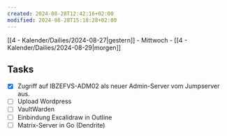```yaml
---
created: 2024-08-28T12:42:16+02:00
modified: 2024-08-28T15:18:28+02:00
---
```

[[4 - Kalender/Dailies/2024-08-27|gestern]]  - Mittwoch - [[4 - Kalender/Dailies/2024-08-29|morgen]]


## Tasks
- [x] Zugriff auf IBZEFVS-ADM02 als neuer Admin-Server vom Jumpserver aus.
- [ ] Upload Wordpress
- [ ] VaultWarden
- [ ] Einbindung Excalidraw in Outline
- [ ] Matrix-Server in Go (Dendrite)